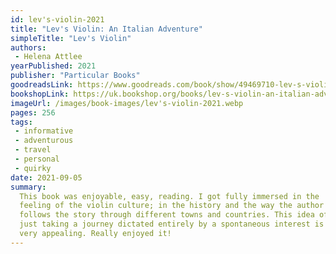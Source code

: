 ```yaml
---
id: lev's-violin-2021
title: "Lev's Violin: An Italian Adventure"
simpleTitle: "Lev's Violin"
authors: 
 - Helena Attlee
yearPublished: 2021
publisher: "Particular Books"
goodreadsLink: https://www.goodreads.com/book/show/49469710-lev-s-violin
bookshopLink: https://uk.bookshop.org/books/lev-s-violin-an-italian-adventure/9780241402559
imageUrl: /images/book-images/lev's-violin-2021.webp
pages: 256
tags: 
 - informative 
 - adventurous 
 - travel 
 - personal 
 - quirky
date: 2021-09-05
summary: 
  This book was enjoyable, easy, reading. I got fully immersed in the
  feeling of the violin culture; in the history and the way the author is
  follows the story through different towns and countries. This idea of
  just taking a journey dictated entirely by a spontaneous interest is
  very appealing. Really enjoyed it!
---
```


